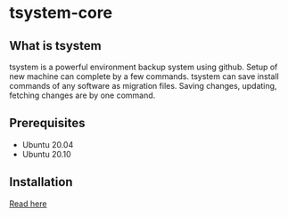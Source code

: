 # tsystem-core

## What is tsystem
tsystem is a powerful environment backup system using github.
Setup of new machine can complete by a few commands.
tsystem can save install commands of any software as migration files.
Saving changes, updating, fetching changes are by one command.

## Prerequisites
* Ubuntu 20.04
* Ubuntu 20.10

## Installation
[Read here](./docs/1-install.md)
